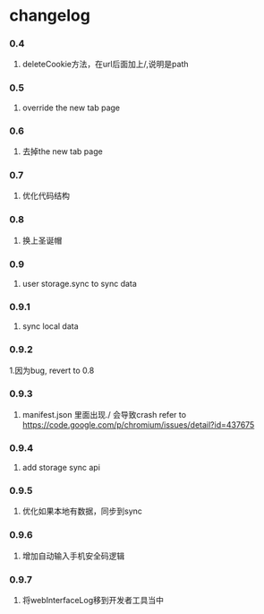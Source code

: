 changelog
====

### 0.4
1. deleteCookie方法，在url后面加上/,说明是path

### 0.5
1. override the new tab page

### 0.6
1. 去掉the new tab page

### 0.7
1. 优化代码结构

### 0.8
1. 换上圣诞帽

### 0.9
1. user storage.sync to sync data

### 0.9.1
1. sync local data

### 0.9.2
1.因为bug, revert to 0.8

### 0.9.3
1. manifest.json 里面出现./ 会导致crash refer to https://code.google.com/p/chromium/issues/detail?id=437675

### 0.9.4
1. add storage sync api

### 0.9.5
1. 优化如果本地有数据，同步到sync

### 0.9.6
1. 增加自动输入手机安全码逻辑

### 0.9.7
1. 将webInterfaceLog移到开发者工具当中
